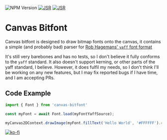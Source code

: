 
![NPM Version](https://img.shields.io/npm/v/canvas-bitfont)
[![JSR](https://jsr.io/badges/@rubyquaildesign/canvas-bitfont)](https://jsr.io/@rubyquaildesign/canvas-bitfont)
[![JSR](https://jsr.io/badges/@rubyquaildesign/canvas-bitfont/score)](https://jsr.io/@rubyquaildesign/canvas-bitfont)
# Canvas Bitfont

Canvas bitfont is designed to draw bitmap fonts onto the canvas, it contains a simple (and probably bad) parser for [Rob Hagemans' `yaff` font format](https://github.com/robhagemans/monobit/blob/master/YAFF.md)

It's still very barebones and has no tests, so I don't believe it fully conforms to the `yaff` standard. It also doesn't support kerning, or other parts of the yaff standard, I believe. However, it does fulfil my needs, so I don't think I'll be working on any new features, but I may fix reported bugs if I have time, and I am accepting PRs.

## Code Example

```javascript
import { Font } from 'canvas-bitfont'

const myFont = await Font.load(myFontYaffSource);

myCanvas2DContext.drawImage(myFont.fillText('Hello World', '#FFFFFF').canvas, x, y);
```
[![ko-fi](https://ko-fi.com/img/githubbutton_sm.svg)](https://ko-fi.com/V7V23WA1Z)